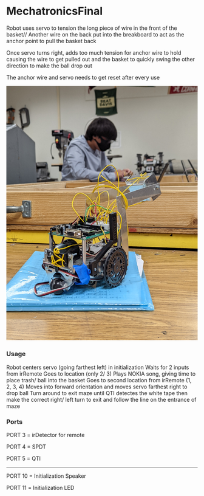 # MechatronicsFinal
Robot uses servo to tension the long piece of wire in the front of the basket// Another wire on the back put into the breakboard to act as the anchor point to pull the basket back

Once servo turns right, adds too much tension for anchor wire to hold causing the wire to get pulled out and the basket to quickly swing the other direction to make the ball drop out

The anchor wire and servo needs to get reset after every use 

<img src = assets/BoeBot.jpg>

### Usage
Robot centers servo (going farthest left) in initialization 
Waits for 2 inputs from irRemote
Goes to location (only 2/ 3)
Plays NOKIA song, giving time to place trash/ ball into the basket
Goes to second location from irRemote (1, 2, 3, 4)
Moves into forward orientation and moves servo farthest right to drop ball
Turn around to exit maze until QTI detectes the white tape then make the correct right/ left turn to exit and follow the line on the entrance of maze

### Ports
PORT 3 = irDetector for remote

PORT 4 = SPDT

PORT 5 = QTI

-------------------------

PORT 10 = Initialization Speaker

PORT 11 = Initialization LED
